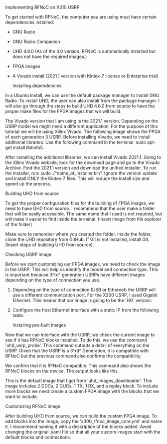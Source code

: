 Implementing RFNoC on X310 USRP

To get started with RFNoC, the computer you are using must have certain
dependencies installed:

-   GNU Radio

-   GNU Radio Companion

-   UHD 4.6.0 (As of the 4.0 version, RFNoC is automatically installed
    but does not have the required images.)

-   FPGA images

-   A Vivado install (2021.1 version with Kintex-7 license or Enterprise
    trial)

    Installing dependencies

In a Ubuntu install, we can use the default package manager to install
GNU Radio. To install UHD, the user can also install from the package
manager. I will also go through the steps to build UHD 4.6.0 from source
to have the proper make files for the FPGA images that we will build.

The Vivado version that I am using is the 2021.1 version. Depending on
the USRP model we might need a different application. For the purpose of
this tutorial we will be using Xilinx Vivado. The following image shows
the FPGA of each generation 3 USRP. Before installing Vivado, we need to
install additional libraries. Use the following command in the terminal:
sudo apt-get install libtinfo5.

After installing the additional libraries, we can install Vivado 2021.1.
Going to the Xilinx Vivado website, look for the download page and go to
the Vivado Archive. Find the 2021.1 version and download the unified
installer. To run the installer, run: sudo ./"name_of_installer.bin".
Ignore the version update and install ONLY the Kintex-7 files. This will
reduce the install size and speed up the process.

Building UHD from source

To get the proper configuration files for the building of FPGA images,
we need to have UHD from source. I recommend that the user make a folder
that will be easily accessible. The same name that I used is not
required, but will make it easier to find inside the terminal. (Insert
image from file explorer of the folder)

Make sure to remember where you created the folder. Inside the folder,
clone the UHD repository from GitHub. If Git is not installed, install
Git. (Insert steps of building UHD from source).

Checking USRP image

Before we start customizing our FPGA images, we need to check the image
in the USRP. This will help us identify the model and connection type.
This is important because 3^rd^ generation USRPs have different images
depending on the type of connection you use.

1.  Depending on the type of connection (USB or Ethernet) the USRP will
    use a different communication port. For the X300 USRP, I used
    Gigabit Ethernet. This means that our image is going to be the 'HG'
    version.

2.  Configure the host Ethernet interface with a static IP from the
    following table.

    Installing pre-built images

Now that we can interface with the USRP, we check the current image to
see if it has RFNoC blocks installed. To do this, we use the command
'uhd_usrp_probe'. This command outputs a detail of everything on the
USRP. Given that the USRP is a 3^rd^ Generation, it is compatible with
RFNoC but the previous command also confirms the compatibility.

We confirm that it is RFNoC compatible. This command also shows the
RFNoC blocks on the device. The output looks like this.

This is the default image that I got from 'uhd_images_downloader'. This
image includes 2 DDCs, 2 DUCs, 1 TX, 1 RX, and a replay block. To
include more blocks we need create a custom FPGA image with the blocks
that we want to include.

Customizing RFNoC image

After building UHD from source, we can build the custom FPGA image. To
add blocks into the image, copy the 'x300_rfnoc_image_core.yml' and name
it. I recommend naming it with a description of the blocks added. Avoid
changing the original .yaml file so that all your custom images start
with the default blocks and connections.